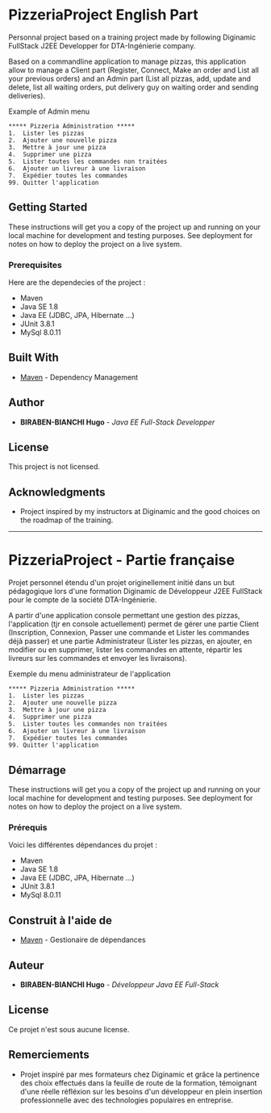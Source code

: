# PizzeriaProject English Part




Personnal project based on a training project made by following Diginamic FullStack J2EE Developper for DTA-Ingénierie company.






Based on a commandline application to manage pizzas, this application allow to manage a Client part (Register, Connect, Make an order and List all your previous orders) and an Admin part (List all pizzas, add, update and delete, list all waiting orders, put delivery guy on waiting order and sending deliveries).





Example of Admin menu
```
***** Pizzeria Administration *****
1.  Lister les pizzas
2.  Ajouter une nouvelle pizza
3.  Mettre à jour une pizza
4.  Supprimer une pizza
5.  Lister toutes les commandes non traitées
6.  Ajouter un livreur à une livraison
7.  Expédier toutes les commandes
99. Quitter l'application
```

## Getting Started

These instructions will get you a copy of the project up and running on your local machine for development and testing purposes. See deployment for notes on how to deploy the project on a live system.

### Prerequisites

Here are the dependecies of the project :

- Maven 
- Java SE 1.8
- Java EE (JDBC, JPA, Hibernate ...)
- JUnit 3.8.1
- MySql 8.0.11

## Built With
* [Maven](https://maven.apache.org/) - Dependency Management

## Author

* **BIRABEN-BIANCHI Hugo** - *Java EE Full-Stack Developper*

## License

This project is not licensed.

## Acknowledgments

* Project inspired by my instructors at Diginamic and the good choices on the roadmap of the training.

----------------------------------------------------------------------------------------------------------------
# PizzeriaProject - Partie française

Projet personnel étendu d'un projet originellement initié dans un but pédagogique lors d'une formation Diginamic de Développeur J2EE FullStack pour le compte de la société DTA-Ingénierie.

A partir d'une application console permettant une gestion des pizzas, l'application (tjr en console actuellement) permet de gérer une partie Client (Inscription, Connexion, Passer une commande et Lister les commandes déjà passer) et une partie Administrateur (Lister les pizzas, en ajouter, en modifier ou en supprimer, lister les commandes en attente, répartir les livreurs sur les commandes et envoyer les livraisons).

Exemple du menu administrateur de l'application
```
***** Pizzeria Administration *****
1.  Lister les pizzas
2.  Ajouter une nouvelle pizza
3.  Mettre à jour une pizza
4.  Supprimer une pizza
5.  Lister toutes les commandes non traitées
6.  Ajouter un livreur à une livraison
7.  Expédier toutes les commandes
99. Quitter l'application
```

## Démarrage

These instructions will get you a copy of the project up and running on your local machine for development and testing purposes. See deployment for notes on how to deploy the project on a live system.

### Prérequis

Voici les différentes dépendances du projet : 

- Maven 
- Java SE 1.8
- Java EE (JDBC, JPA, Hibernate ...)
- JUnit 3.8.1
- MySql 8.0.11

## Construit à l'aide de
* [Maven](https://maven.apache.org/) -  Gestionaire de dépendances

## Auteur

* **BIRABEN-BIANCHI Hugo** - *Développeur Java EE Full-Stack*

## License

Ce projet n'est sous aucune license.

## Remerciements

* Projet inspiré par mes formateurs chez Diginamic et grâce la pertinence des choix effectués dans la feuille de route de la formation, témoignant d'une réelle réfléxion sur les besoins d'un développeur en plein insertion professionnelle avec des technologies populaires en entreprise.
